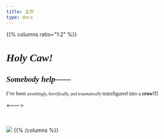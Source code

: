 ```yaml
---
title: 主页
type: docs
---
```



{{% columns ratio="1:2" %}}

<div style="font-family: 'baste';">

# *Holy Caw!*
## *Somebody help——*

I’ve been <small>*unwittingly, horrifically, and traumatically* </small>transfigured into a **crow!!!**
</div>

<--->

<br/>
<br/>

<img src="https://64.media.tumblr.com/eb61c2e96892a6fd0e03d01f581c08d3/3e6fffa5987b495f-26/s640x960/a728802188be3ae26d28c4bbf68f031809ac4886.png">
{{% /columns %}}

